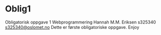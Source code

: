 # Oblig1
Obligatorisk oppgave 1 Webprogrammering
Hannah M.M. Eriksen s325340
s325340@oslomet.no 
Dette er første obligatoriske oppgave. Enjoy
